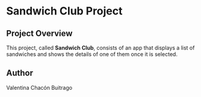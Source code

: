 # Sandwich Club Project 

## Project Overview
This project, called **Sandwich Club**, consists of an app that displays a list of sandwiches and shows the details of one of them once it is selected.

## Author
Valentina Chacón Buitrago


